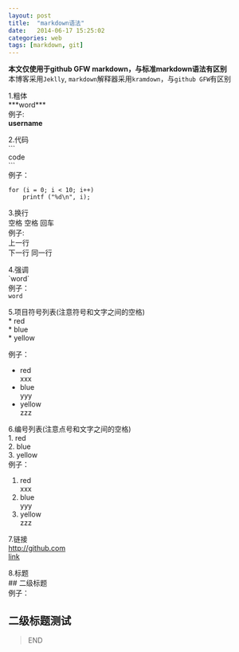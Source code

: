 ```yaml
---
layout: post
title:  "markdown语法"
date:   2014-06-17 15:25:02
categories: web 
tags: [markdown, git]
---
```

**本文仅使用于github GFW markdown，与标准markdown语法有区别**  
本博客采用`Jeklly`, `markdown`解释器采用`kramdown`，与`github GFW`有区别  


1.粗体  
\*\*\*word\*\*\*  
例子:  
**username**  


2.代码  
\`\`\`  
code  
\`\`\`  
例子：  
~~~~~~
for (i = 0; i < 10; i++)  
	printf ("%d\n", i);  
~~~~~~

3.换行  
空格 空格 回车  
例子:  
上一行  
下一行
同一行  

4.强调  
\`word\`  
例子：  
`word`  

5.项目符号列表(注意符号和文字之间的空格)   
\* red  
\* blue  
\* yellow  

例子：  
* red  
  xxx  
* blue  
  yyy  
* yellow    
  zzz  

6.编号列表(注意点号和文字之间的空格)  
1\. red  
2\. blue  
3\. yellow  
例子：  
1. red  
  xxx  
2. blue  
  yyy  
3. yellow  
  zzz  

7.链接  
http://github.com  
[link](http://github.com)  

8.标题  
\#\# 二级标题  
例子：  

## 二级标题测试

>END

